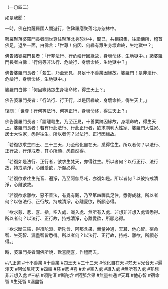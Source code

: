 （一〇四二）

如是我聞：

一時，佛在拘薩羅國人間遊行，住鞞羅磨聚落北身恕林中。

鞞羅聚落婆羅門長者聞世尊住聚落北身恕林中，聞已，共相招集，往詣佛所，稽首佛足，退坐一面，白佛言：「世尊！何因、何緣有眾生身壞命終，生地獄中？」

佛告諸婆羅門長者：「行非法行、行危嶮行因緣故，身壞命終，生地獄中。」諸婆羅門長者白佛：「行何等非法行、危嶮行，身壞命終，生地獄中？」

佛告婆羅門長者：「殺生，乃至邪見，具足十不善業因緣故。婆羅門！是非法行、危嶮行，身壞命終，生地獄中。」

婆羅門白佛：「何因緣諸眾生身壞命終，得生天上？」

佛告婆羅門長者：「行法行、行正行，以是因緣故，身壞命終，得生天上。」

復問：「世尊！行何等法行、何等正行，身壞命終，得生天上？」

佛告婆羅門長者：「謂離殺生，乃至正見，十善業跡因緣故，身壞命終，得生天上。婆羅門長者！若有行此法行、行此正行者，欲求剎利大性家、婆羅門大性家、居士大性家，悉得往生。所以者何？以法行、正行因緣故。

「若復欲求生四王、三十三天，乃至他化自在天，悉得往生。所以者何？以法行、正行故，行淨戒者，其心所願，悉自然得。

「若復如是法行、正行者，欲求生梵天，亦得往生。所以者何？以行正行、法行故，持戒清淨，心離愛欲，所願必得。

「若復欲求往生光音、遍淨，乃至阿伽尼吒，亦復如是。所以者何？以彼持戒清淨，心離欲故。

「若復欲求離欲、惡不善法，有覺有觀，乃至第四禪具足住，悉得成就。所以者何？以彼法行、正行故，持戒清淨，心離愛欲，所願必得。

「欲求慈、悲、喜、捨，空入處、識入處、無所有入處、非想非非想入處皆悉得。所以者何？以法行、正行故，持戒清淨，心離愛欲，所願必得。

「欲求斷三結，得須陀洹、斯陀含、阿那含果，無量神通，天耳、他心智、宿命智、生死智、漏盡智皆悉得。所以者何？以法行、正行故，持戒、離欲，所願必得。」

時，婆羅門長者聞佛所說，歡喜隨喜，作禮而去。




#八正道
#十不善業
#十善業
#四王天
#三十三天
#他化自在天
#梵天
#光音天
#遍淨天
#阿伽尼吒天
#四禪
#慈
#悲
#喜
#舍
#空入處
#識入處
#無所有入處
#非想非非想入處
#三結
#須陀洹
#斯陀含
#阿那含果
#無量神通
#天耳
#他心智
#宿命智
#生死智
#漏盡智
